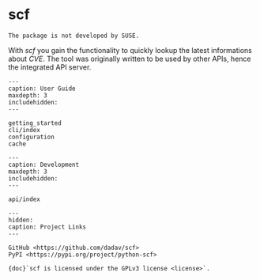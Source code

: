 # scf

```{admonition} Info
The package is not developed by SUSE.
```

With _scf_ you gain the functionality to quickly lookup the latest
informations about _CVE_. The tool was originally written to be used by
other APIs, hence the integrated API server.

```{toctree}
---
caption: User Guide
maxdepth: 3
includehidden:
---

getting_started
cli/index
configuration
cache
```

```{toctree}
---
caption: Development
maxdepth: 3
includehidden:
---

api/index
```

```{toctree}
---
hidden:
caption: Project Links
---

GitHub <https://github.com/dadav/scf>
PyPI <https://pypi.org/project/python-scf>
```

```{note}
{doc}`scf is licensed under the GPLv3 license <license>`.
```
